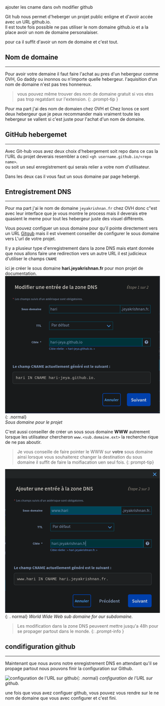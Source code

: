 ajouter les cname dans ovh
modifier github

Git hub nous permet d'heberger un projet public enligne et d'avoir accée avec un URL github.io.     
Il est toute fois possible ne pas utiliser le nom domaine github.io et a la place avoir un nom de domaine personalaiser.

pour ca il suffit d'avoir un nom de domaine et c'est tout.

## Nom de domaine
---
Pour avoir votre demaine il faut faire l'achat au pres d'un hebergeur comme OVH, Go daddy ou inonnos ou n'importe quelle hebergeur.
l'aquisition d'un nom de domaine n'est pas tres honnereux.      
> vous pouvez même trouver des nom de domaine gratuit si vos etes pas trop regatdant sur l'extension.
{: .prompt-tip }

Pour ma part j'ai des nom de domaien chez OVH et Chez Ionos ce sont deux hebergeur que je peux recommander mais vraiment toute les hebergeur se vallent si c'est juste pour l'achat d'un nom de domaine.

## GitHub hebergemet
---
Avec Git-hub vous avez deux choix d'hebergement soit repo dans ce cas la l'URL du projet deverais resembler a ceci `<gh username.github.io/<repo name>`.    
ou soit un seul enregistrement qui serais relier a votre nom d'utilisateur.

Dans les deux cas il vous faut un sous domaine par page hebergé.


## Entregistrement DNS
---

Pour ma part j'ai le nom de domaine `jeyakrishnan.fr` chez OVH donc c"est avec leur interface que je vous montre le process mais il deverais etre quasient le meme pour tout les hebergeur juste des visuel différents.

Vous pouvez configuer un sous domaine pour qu'il pointe directement vers un URL [Gitgub](https://google.fr) mais il est vivement conseiller de configurer le sous domaine vers L'url de votre projet.

Il y a plusieur type d'enregistrement dans la zone DNS mais etant donnée que nous allons faire une redirection vers un autre URL il est judicieux d'utiliser le champs `CNAME`

ici je créer le sous domaine **hari.jeyakrishnan.fr** pour mon projet de documentation.       
![Sous domaine pour le projet](cname.png){: .normal}    
_Sous domaine pour le projet_

C'est aussi conseiller de créer un sous sous domaine **WWW** autrement lorsque les utilisateur chercheron `www.<sub.domaine.ext>` la recherche rique de ne pas aboutir.    

> Je vous conseille de faire pointer le WWW sur **votre** sous domaine ainsi lorsque vous souhaiterez changer la destination du sous domaine il suffit de faire la moifiacation uen seul fois.
{: prompt-tip}

![sous sous domaine](cname-sub.png){: . normal}
_World Wide Web sub domaine for our subdomaine._

> Les modification dans la zone DNS peuveent mettre jusqu'a 48h pour se propager partout dans le monde.
{: .prompt-info }
## condifiguration github
---
Maintenant que nous avons notre enregistrement DNS en attendant qu'il se propage partout nous pouvons finir la configuration sur Github.

![configuration de l'URL sur github](gh-page.png){: .normal}
_configuration de l'URL sur github._

une fois que vous avez configuer github, vous pouvez vous rendre sur le ne nom de domaine que vous avec configurer et c'est fini.